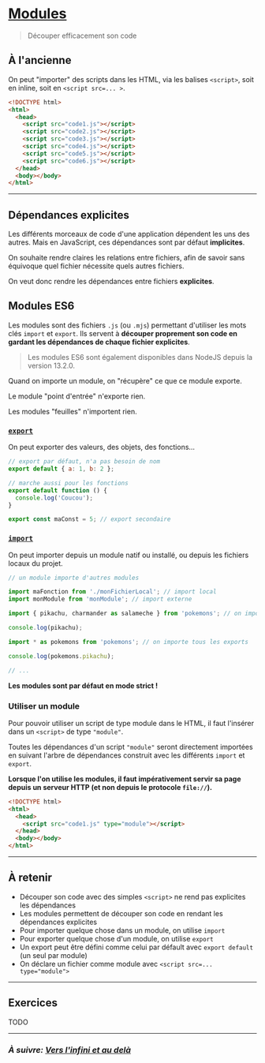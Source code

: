 # [Modules](https://developer.mozilla.org/fr/docs/Web/JavaScript/Guide/Modules)

> Découper efficacement son code

## À l'ancienne

On peut "importer" des scripts dans les HTML, via les balises `<script>`, soit en inline, soit en `<script src=... >`.

```html
<!DOCTYPE html>
<html>
  <head>
    <script src="code1.js"></script>
    <script src="code2.js"></script>
    <script src="code3.js"></script>
    <script src="code4.js"></script>
    <script src="code5.js"></script>
    <script src="code6.js"></script>
  </head>
  <body></body>
</html>
```

---

## Dépendances explicites

Les différents morceaux de code d'une application dépendent les uns des autres. Mais en JavaScript, ces dépendances sont par défaut **implicites**.

On souhaite rendre claires les relations entre fichiers, afin de savoir sans équivoque quel fichier nécessite quels autres fichiers.

On veut donc rendre les dépendances entre fichiers **explicites**.

## Modules ES6

Les modules sont des fichiers `.js` (ou `.mjs`) permettant d'utiliser les mots clés `import` et `export`. Ils servent à **découper proprement son code en gardant les dépendances de chaque fichier explicites**.

> Les modules ES6 sont également disponibles dans NodeJS depuis la version 13.2.0.

Quand on importe un module, on "récupère" ce que ce module exporte.

Le module "point d'entrée" n'exporte rien.

Les modules "feuilles" n'importent rien.

### [`export`](https://developer.mozilla.org/fr/docs/Web/JavaScript/Reference/Instructions/export)

On peut exporter des valeurs, des objets, des fonctions...

```js
// export par défaut, n'a pas besoin de nom
export default { a: 1, b: 2 };

// marche aussi pour les fonctions
export default function () {
  console.log('Coucou');
}

export const maConst = 5; // export secondaire
```

### [`import`](https://developer.mozilla.org/fr/docs/Web/JavaScript/Reference/Instructions/import)

On peut importer depuis un module natif ou installé, ou depuis les fichiers locaux du projet.

```js
// un module importe d'autres modules

import maFonction from './monFichierLocal'; // import local
import monModule from 'monModule'; // import externe

import { pikachu, charmander as salameche } from 'pokemons'; // on importe seulement "pikachu" et "charmander", que je renomme en "salameche"

console.log(pikachu);

import * as pokemons from 'pokemons'; // on importe tous les exports

console.log(pokemons.pikachu);

// ...
```

**Les modules sont par défaut en mode strict !**

### Utiliser un module

Pour pouvoir utiliser un script de type module dans le HTML, il faut l'insérer dans un `<script>` de type `"module"`.

Toutes les dépendances d'un script `"module"` seront directement importées en suivant l'arbre de dépendances construit avec les différents `import` et `export`.

**Lorsque l'on utilise les modules, il faut impérativement servir sa page depuis un serveur HTTP (et non depuis le protocole `file://`).**

```html
<!DOCTYPE html>
<html>
  <head>
    <script src="code1.js" type="module"></script>
  </head>
  <body></body>
</html>
```


---

## À retenir

- Découper son code avec des simples `<script>` ne rend pas explicites les dépendances
- Les modules permettent de découper son code en rendant les dépendances explicites
- Pour importer quelque chose dans un module, on utilise `import`
- Pour exporter quelque chose d'un module, on utilise `export`
- Un export peut être défini comme celui par défault avec `export default` (un seul par module)
- On déclare un fichier comme module avec `<script src=... type="module">`

---

## Exercices

TODO

---

### _À suivre: [Vers l'infini et au delà](../beyond.md)_
